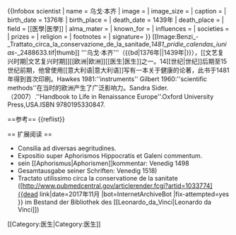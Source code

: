 {{Infobox scientist
| name = 乌戈·本齐
| image = 
| image_size =
| caption = 
| birth_date = 1376年
| birth_place = 
| death_date = 1439年
| death_place = 
| field = [[医學|医學]]
| alma_mater = 
| known_for = 
| influences = 
| societies = 
| prizes =
| religion = 
| footnotes =
| signature= 
}}
[[Image:Benzi_-_Trattato_circa_la_conservazione_de_la_sanitade,_1481_pridie_calendas_iunias_-_2488633.tif|thumb]]
'''乌戈·本齐'''（{{bd|1376年||1439年|}}），[[文艺复兴时期|文艺复兴时期]][[欧洲|欧洲]][[医生|医生]]之一。14[[世纪|世纪]]后期至15世纪前期，他曾使用[[意大利语|意大利语]]写有一本关于健康的论著，此书于1481年得到首次印刷。<ref>Hawkes 1981:''instruments''</ref>
<ref>Gilbert 1960:''scientific methods''</ref>在当时的欧洲产生了广泛影响力。<ref>Sandra Sider.（2007）.''Handbook to Life in Renaissance Europe''.Oxford University Press,USA.ISBN 9780195330847.</ref>
 
==参考==
{{reflist}}

== 扩展阅读 ==
* Consilia ad diversas aegritudines.
* Expositio super Aphorismos Hippocratis et Galeni commentum.
* sein [[Aphorismus|Aphorismen]]kommentar: Venedig 1498
* Gesamtausgabe seiner Schriften: Venedig 1518)
* Tractato utilissimo circa la conservatione de la sanitate  ([http://www.pubmedcentral.gov/articlerender.fcgi?artid=1033774]{{dead link|date=2017年11月 |bot=InternetArchiveBot |fix-attempted=yes }} im Bestand der Bibliothek des [[Leonardo_da_Vinci|Leonardo da Vinci]])

[[Category:医生|Category:医生]]